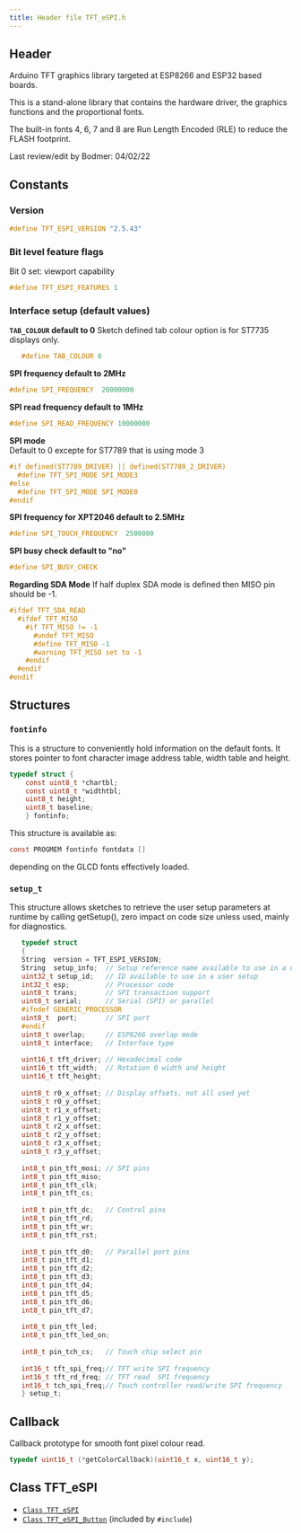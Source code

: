 ```yaml
---
title: Header file TFT_eSPI.h
---
```


## Header

Arduino TFT graphics library targeted at ESP8266 and ESP32 based boards.

This is a stand-alone library that contains the hardware driver, the graphics functions and the proportional fonts.

The built-in fonts 4, 6, 7 and 8 are Run Length Encoded (RLE) to reduce the FLASH footprint.

Last review/edit by Bodmer: 04/02/22

## Constants

### Version
``` C
#define TFT_ESPI_VERSION "2.5.43"
```

### Bit level feature flags
Bit 0 set: viewport capability
``` C
#define TFT_ESPI_FEATURES 1
```

### Interface setup (default values)
**`TAB_COLOUR` default to 0**
Sketch defined tab colour option is for ST7735 displays only.
``` C
   #define TAB_COLOUR 0
```

**SPI frequency default to 2MHz**
``` C
#define SPI_FREQUENCY  20000000
```

**SPI read frequency default to 1MHz**
``` C
#define SPI_READ_FREQUENCY 10000000
```

**SPI mode**<br/>
Default to 0 excepte for ST7789 that is using mode 3
``` C
#if defined(ST7789_DRIVER) || defined(ST7789_2_DRIVER)
  #define TFT_SPI_MODE SPI_MODE3
#else
  #define TFT_SPI_MODE SPI_MODE0
#endif
```

**SPI frequency for XPT2046 default to 2.5MHz**
``` C
#define SPI_TOUCH_FREQUENCY  2500000
```

**SPI busy check default to "no"**
``` C
#define SPI_BUSY_CHECK
```

**Regarding SDA Mode**
If half duplex SDA mode is defined then MISO pin should be -1.
``` C
#ifdef TFT_SDA_READ
  #ifdef TFT_MISO
    #if TFT_MISO != -1
      #undef TFT_MISO
      #define TFT_MISO -1
      #warning TFT_MISO set to -1
    #endif
  #endif
#endif  
```

## Structures

### `fontinfo`

This is a structure to conveniently hold information on the default fonts. It stores pointer to font character image 
address table, width table and height.

``` C
typedef struct {
    const uint8_t *chartbl;
    const uint8_t *widthtbl;
    uint8_t height;
    uint8_t baseline;
    } fontinfo;
```

This structure is available as:
``` C
const PROGMEM fontinfo fontdata []
```
depending on the GLCD fonts effectively loaded.

### `setup_t`

This structure allows sketches to retrieve the user setup parameters at runtime by calling getSetup(), zero impact on
code size unless used, mainly for diagnostics.

``` C
   typedef struct
   {
   String  version = TFT_ESPI_VERSION;
   String  setup_info;  // Setup reference name available to use in a user setup
   uint32_t setup_id;   // ID available to use in a user setup
   int32_t esp;         // Processor code
   uint8_t trans;       // SPI transaction support
   uint8_t serial;      // Serial (SPI) or parallel
   #ifndef GENERIC_PROCESSOR
   uint8_t  port;       // SPI port
   #endif
   uint8_t overlap;     // ESP8266 overlap mode
   uint8_t interface;   // Interface type
   
   uint16_t tft_driver; // Hexadecimal code
   uint16_t tft_width;  // Rotation 0 width and height
   uint16_t tft_height;
   
   uint8_t r0_x_offset; // Display offsets, not all used yet
   uint8_t r0_y_offset;
   uint8_t r1_x_offset;
   uint8_t r1_y_offset;
   uint8_t r2_x_offset;
   uint8_t r2_y_offset;
   uint8_t r3_x_offset;
   uint8_t r3_y_offset;
   
   int8_t pin_tft_mosi; // SPI pins
   int8_t pin_tft_miso;
   int8_t pin_tft_clk;
   int8_t pin_tft_cs;
   
   int8_t pin_tft_dc;   // Control pins
   int8_t pin_tft_rd;
   int8_t pin_tft_wr;
   int8_t pin_tft_rst;
   
   int8_t pin_tft_d0;   // Parallel port pins
   int8_t pin_tft_d1;
   int8_t pin_tft_d2;
   int8_t pin_tft_d3;
   int8_t pin_tft_d4;
   int8_t pin_tft_d5;
   int8_t pin_tft_d6;
   int8_t pin_tft_d7;
   
   int8_t pin_tft_led;
   int8_t pin_tft_led_on;
   
   int8_t pin_tch_cs;   // Touch chip select pin
   
   int16_t tft_spi_freq;// TFT write SPI frequency
   int16_t tft_rd_freq; // TFT read  SPI frequency
   int16_t tch_spi_freq;// Touch controller read/write SPI frequency
   } setup_t;
```

## Callback

Callback prototype for smooth font pixel colour read.

``` C
typedef uint16_t (*getColorCallback)(uint16_t x, uint16_t y);
```

## Class TFT_eSPI

* [`Class TFT_eSPI`](class.md)
* [`Class TFT_eSPI_Button`](../tft_espi_button/class.md) (included by `#include`)
